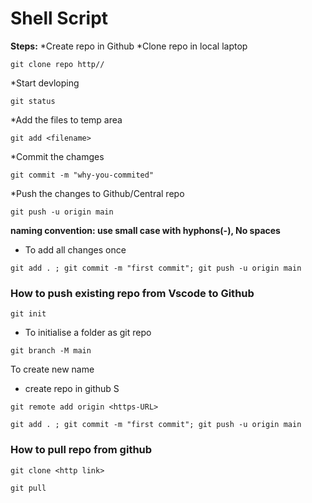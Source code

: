 # Shell Script

**Steps:**
*Create repo in Github
*Clone repo in local laptop
```
git clone repo http//
```
*Start devloping
```
git status
```
*Add the files to temp area
```
git add <filename>
```
*Commit the chamges
```
git commit -m "why-you-commited"
```
*Push the changes to Github/Central repo
``` 
git push -u origin main
```


**naming convention: use small case with hyphons(-), No spaces**

* To add all changes once
```
git add . ; git commit -m "first commit"; git push -u origin main
```


### How to push existing repo from Vscode to Github 

```
git init
```
* To initialise a folder as git repo

```
git branch -M main
```
To create new name

* create repo in github
S
```
git remote add origin <https-URL>
```
```
git add . ; git commit -m "first commit"; git push -u origin main
```

### How to pull repo from github

```
git clone <http link>
```

```
git pull
```